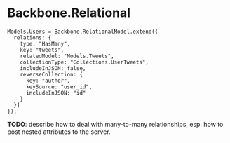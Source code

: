 # Backbone.Relational

```
Models.Users = Backbone.RelationalModel.extend({
  relations: {
    type: "HasMany",
    key: "tweets",
    relatedModel: "Models.Tweets",
    collectionType: "Collections.UserTweets",
    includeInJSON: false,
    reverseCollection: {
      key: "author",
      keySource: "user_id",
      includeInJSON: "id"
    }
  }]
});
```

**TODO**: describe how to deal with many-to-many relationships,
esp. how to post nested attributes to the server.
